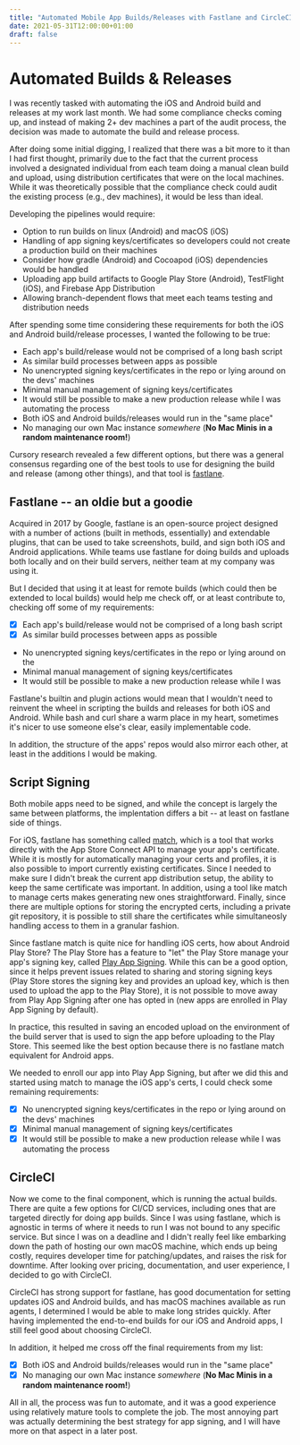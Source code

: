 ```yaml
---
title: "Automated Mobile App Builds/Releases with Fastlane and CircleCI"
date: 2021-05-31T12:00:00+01:00
draft: false
---
```


# Automated Builds & Releases

I was recently tasked with automating the iOS and Android build and releases at
my work last month. We had some compliance checks coming up, and instead of
making 2+ dev machines a part of the audit process, the decision was made to
automate the build and release process.

After doing some initial digging, I realized that there was a bit more to it
than I had first thought, primarily due to the fact that the current process
involved a designated individual from each team doing a manual clean build and
upload, using distribution certificates that were on the local machines. While
it was theoretically possible that the compliance check could audit the existing
process (e.g., dev machines), it would be less than ideal.

Developing the pipelines would require:

* Option to run builds on linux (Android) and macOS (iOS)
* Handling of app signing keys/certificates so developers could not create a
  production build on their machines
* Consider how gradle (Android) and Cocoapod (iOS) dependencies would be handled
* Uploading app build artifacts to Google Play Store (Android), 
  TestFlight (iOS), and Firebase App Distribution
* Allowing branch-dependent flows that meet each teams testing and distribution
  needs

After spending some time considering these requirements for both the iOS and
Android build/release processes, I wanted the following to be true:

* Each app's build/release would not be comprised of a long bash script
* As similar build processes between apps as possible
* No unencrypted signing keys/certificates in the repo or lying around on the
  devs' machines
* Minimal manual management of signing keys/certificates
* It would still be possible to make a new production release while I was
  automating the process
* Both iOS and Android builds/releases would run in the "same place"
* No managing our own Mac instance _somewhere_ (**No Mac Minis in a random maintenance room!**)

Cursory research revealed a few different options, but there was a general
consensus regarding one of the best tools to use for designing the build and
release (among other things), and that tool is
[fastlane](https://fastlane.tools/).

## Fastlane -- an oldie but a goodie

Acquired in 2017 by Google, fastlane is an open-source project designed with a
number of actions (built in methods, essentially) and extendable plugins, that
can be used to take screenshots, build, and sign both iOS and Android
applications. While teams use fastlane for doing builds and uploads both locally
and on their build servers, neither team at my company was using it.

But I decided that using it at least for remote builds (which could then be
extended to local builds) would help me check off, or at least contribute to,
checking off some of my requirements:

* [X] Each app's build/release would not be comprised of a long bash script
* [X] As similar build processes between apps as possible
* No unencrypted signing keys/certificates in the repo or lying around on the
* Minimal manual management of signing keys/certificates
* It would still be possible to make a new production release while I was

Fastlane's builtin and plugin actions would mean that I wouldn't need to
reinvent the wheel in scripting the builds and releases for both iOS and
Android. While bash and curl share a warm place in my heart, sometimes it's
nicer to use someone else's clear, easily implementable code.

In addition, the structure of the apps' repos would also mirror each other, at
least in the additions I would be making.

## Script Signing

Both mobile apps need to be signed, and while the concept is largely the same
between platforms, the implentation differs a bit -- at least on fastlane side
of things.

For iOS, fastlane has something called [match](https://docs.fastlane.tools/actions/match/), which is a tool that works
directly with the App Store Connect API to manage your app's certificate. While
it is mostly for automatically managing your certs and profiles, it is also
possible to import currently existing certificates. Since I needed to make sure
I didn't break the current app distribution setup, the ability to keep the same
certificate was important. In addition, using a tool like match to manage certs
makes generating new ones straightforward. Finally, since there are multiple
options for storing the encrypted certs, including a private git repository, it
is possible to still share the certificates while simultaneosly handling access
to them in a granular fashion.

Since fastlane match is quite nice for handling iOS certs, how about Android
Play Store? The Play Store has a feature to "let" the Play Store manage your
app's signing key, called [Play App
Signing](https://support.google.com/googleplay/android-developer/answer/9842756?hl=en).
While this can be a good option, since it helps prevent issues related to
sharing and storing signing keys (Play Store stores the signing key and provides
an upload key, which is then used to upload the app to the Play Store), it is
not possible to move away from Play App Signing after one has opted in (new apps
are enrolled in Play App Signing by default).

In practice, this resulted in
saving an encoded upload on the environment of the build server that is used to
sign the app before uploading to the Play Store. This seemed like the best
option because there is no fastlane match equivalent for Android apps.

We needed to enroll our app into Play App Signing, but after we did this
and started using match to manage the iOS app's certs, I could check some
remaining requirements:

- [X] No unencrypted signing keys/certificates in the repo or lying around on the
  devs' machines
- [X] Minimal manual management of signing keys/certificates
- [X] It would still be possible to make a new production release while I was
  automating the process

## CircleCI

Now we come to the final component, which is running the actual builds. There are
quite a few options for CI/CD services, including ones that are targeted directly
for doing app builds. Since I was using fastlane, which is agnostic in terms of
where it needs to run I was not bound to any specific service. But since I was
on a deadline and I didn't really feel like embarking down the path of hosting
our own macOS machine, which ends up being costly, requires developer time for
patching/updates, and raises the risk for downtime. After looking over pricing,
documentation, and user experience, I decided to go with CircleCI.

CircleCI has strong support for fastlane, has good documentation for setting updates
iOS and Android builds, and has macOS machines available as run agents, I determined
I would be able to make long strides quickly. After having implemented the end-to-end
builds for our iOS and Android apps, I still feel good about choosing CircleCI.

In addition, it helped me cross off the final requirements from my list:

- [X] Both iOS and Android builds/releases would run in the "same place"
- [X] No managing our own Mac instance _somewhere_ (**No Mac Minis in a random maintenance room!**)

All in all, the process was fun to automate, and it was a good experience
using relatively mature tools to complete the job. The most annoying part was
actually determining the best strategy for app signing, and I will have more
on that aspect in a later post.

